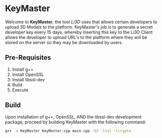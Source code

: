 # KeyMaster

Welcome to **KeyMaster**, the tool *Li3D* uses that allows certain developers to upload
3D Models to the platform. KeyMaster's job is to generate a secret developer key every 15 days,
whereby inserting this key to the Li3D Client allows the developer to upload URL's to the platform 
where they will be stored on the server so they may be downloaded by users.

## Pre-Requisites

1. Install g++
2. Install OpenSSL
3. Install libssl-dev
4. Build
5. Execute

## Build

Upon installation of g++, OpenSSL, AND the libssl-dev development package, proceed by building KeyMaster with
the following command:

```bash
g++ -o KeyMaster KeyMaster.cpp main.cpp -O3 -lssl -lcrypto
```
